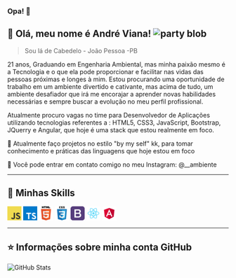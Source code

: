 ### Opa! 👋


## 💜 Olá, meu nome é <strong>André Viana!</strong> <img width="30" src="https://emojis.slackmojis.com/emojis/images/1593555389/9579/blob_excited.gif?1593555389" alt="party blob" />

> Sou lá de Cabedelo - João Pessoa -PB

21 anos, Graduando em Engenharia Ambiental, mas minha paixão mesmo é a Tecnologia e o que ela pode proporcionar e facilitar nas vidas das pessoas próximas e longes à mim.
Estou procurando uma oportunidade de trabalho em um ambiente divertido e cativante, mas acima de tudo, um ambiente desafiador que irá me encorajar a aprender novas habilidades necessárias e sempre buscar a evolução no meu perfil profissional.

Atualmente procuro vagas no time para Desenvolvedor de Aplicações utilizando tecnologias referentes a : HTML5, CSS3, JavaScript, Bootstrap, JQuerry e Angular, que hoje é uma stack que estou realmente em foco.
 

🔭 Atualmente faço projetos no estilo "by my self" kk, para tomar conhecimento e práticas das linguagens que hoje estou em foco

💬 Você pode entrar em contato comigo no meu Instagram: @__ambiente

----

## 🚀 Minhas Skills

<code><img height="32" src="https://raw.githubusercontent.com/github/explore/80688e429a7d4ef2fca1e82350fe8e3517d3494d/topics/javascript/javascript.png" alt="Javascript"/></code>
<code><img height="32" src="https://raw.githubusercontent.com/github/explore/80688e429a7d4ef2fca1e82350fe8e3517d3494d/topics/typescript/typescript.png" alt="Typescript"/></code>
<code><img height="32" src="https://raw.githubusercontent.com/github/explore/80688e429a7d4ef2fca1e82350fe8e3517d3494d/topics/html/html.png" alt="HTML5"/></code>
<code><img height="32" src="https://raw.githubusercontent.com/github/explore/80688e429a7d4ef2fca1e82350fe8e3517d3494d/topics/css/css.png" alt="CSS"/></code>
<code><img height="32" src="https://raw.githubusercontent.com/github/explore/80688e429a7d4ef2fca1e82350fe8e3517d3494d/topics/bootstrap/bootstrap.png" alt="Bootstrap"/></code>
<code><img height="32" src="https://raw.githubusercontent.com/github/explore/80688e429a7d4ef2fca1e82350fe8e3517d3494d/topics/react/react.png" alt="React"/></code>
<code><img height="32" src="https://raw.githubusercontent.com/github/explore/80688e429a7d4ef2fca1e82350fe8e3517d3494d/topics/angular/angular.png" alt="Angular"/></code>

---

## ⭐ Informações sobre minha conta GitHub
![GitHub Stats](https://github-readme-stats.vercel.app/api?username=CodeAndre&show_icons=true)
